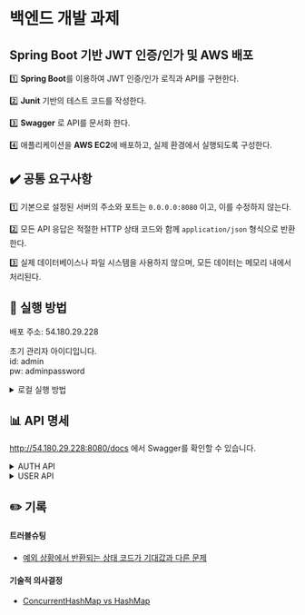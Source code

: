 # 백엔드 개발 과제

## Spring Boot 기반 JWT 인증/인가 및 AWS 배포

1️⃣ **Spring Boot**를 이용하여 JWT 인증/인가 로직과 API를 구현한다.

2️⃣ **Junit** 기반의 테스트 코드를 작성한다.

3️⃣ **Swagger** 로 API를 문서화 한다.

4️⃣ 애플리케이션을 **AWS EC2**에 배포하고, 실제 환경에서 실행되도록 구성한다.

## ✔️ 공통 요구사항

1️⃣ 기본으로 설정된 서버의 주소와 포트는 `0.0.0.0:8080` 이고, 이를 수정하지 않는다.

2️⃣ 모든 API 응답은 적절한 HTTP 상태 코드와 함께 `application/json` 형식으로 반환한다.

3️⃣ 실제 데이터베이스나 파일 시스템을 사용하지 않으며, 모든 데이터는 메모리 내에서 처리된다.

## 🏁 실행 방법
배포 주소: 54.180.29.228

초기 관리자 아이디입니다.  
id: admin  
pw: adminpassword

<details>
<summary>로컬 실행 방법</summary>
  이 저장소를 클론합니다.
  
  ```bash
  git clone https://github.com/moongzz/barointern.git
  ```

  아래 명령어로 실행합니다.

  ```bash
  ./gradlew bootrun
  ```

</details>

## 📊 API 명세
http://54.180.29.228:8080/docs 에서 Swagger를 확인할 수 있습니다.

<details>
<summary>AUTH API</summary>

### 🔐 회원 가입

- **URL**: `/v1/auth/join`
- **Method**: `POST`
- **Content-Type**: `application/json;charset=UTF-8`

#### ✅ 요청 예시 (성공)
```json
{
  "user": {
    "username": "username(JoinSuccessTest)",
    "password": "password(JoinSuccessTest)",
    "nickname": "nickname(JoinSuccessTest)"
  }
}
```

#### ❌ 요청 예시 (실패)
중복된 사용자
```json
{
  "user": {
    "username": "username(JoinFailTest)",
    "password": "password(JoinFailTest)",
    "nickname": "nickname(JoinFailTest)"
  }
}
```

#### 🔄 응답 예시

201 Created

```json
{
  "code": "0",
  "message": "회원가입에 성공하였습니다.",
  "data": {
    "user": {
      "username": "username(JoinSuccessTest)",
      "nickname": "nickname(JoinSuccessTest)"
    }
  }
}
```

409 Conflict

```json
{
  "code": "A101",
  "message": "이미 존재하는 사용자입니다.",
  "httpStatus": 409
}
```


### 🔐 로그인
- **URL**: `/v1/auth/login`
- **Method**: `POST`
- **Content-Type**: `application/json;charset=UTF-8`

#### ✅ 요청 예시 (성공)
```json
{
  "user": {
    "username": "username(LoginSuccessTest)",
    "password": "password(LoginSuccessTest)"
  }
}
```

#### ❌ 요청 예시 (실패)
```json
{
  "user": {
    "username": "username(LoginFailTest)",
    "password": "password(LoginSuccessTest)"
  }
}
```

#### 🔄 응답 예시
200 OK
```json
{
  "accessToken": "Bearer <access_token>",
  "refreshToken": "<refresh_token>"
}
```
401 Unauthorized

```json
{
  "code": "A401",
  "message": "인증에 실패했습니다. 아이디 또는 비밀번호를 확인해주세요.",
  "httpStatus": 401
}
```

### 🔄 토큰 재발급
- **URL**: `/v1/auth/refresh`
- **Method**: `GET`
- **Content-Type**: `application/json;charset=UTF-8`


#### 🔄 응답 예시
200 OK
```json
{
  "code": "0",
  "message": "Access Token 재발급 성공했습니다.",
  "data": {
    "accessToken": "Bearer <new_access_token>"
  }
}
```

401 Unauthorized
```json
{
  "code": "A404",
  "message": "만료된 Token입니다. 재로그인을 요청해주세요.",
  "httpStatus": 401
}
```
</details>

<details>
<summary>USER API</summary>

### 🛠️ 회원 권한 수정

- **URL**: `/v1/users/{id}/admin`
- **Method**: `PATCH`
- **Path Parameter**: `id (Long) — 유저 ID`



Authorization: Bearer <access_token>

#### 🔄 응답 예시
200 OK

```json
{
    "code": "0",
    "message": "권한 수정 성공했습니다.",
    "data": {
        "user": {
            "id": 1,
            "role": "ADMIN"
        }
    }
}
```
</details>

## ✏️ 기록

#### 트러블슈팅

- [예외 상황에서 반환되는 상태 코드가 기대값과 다른 문제](https://github.com/moongzz/barointern/wiki/%EC%98%88%EC%99%B8-%EC%83%81%ED%99%A9%EC%97%90%EC%84%9C-%EB%B0%98%ED%99%98%EB%90%98%EB%8A%94-%EC%83%81%ED%83%9C-%EC%BD%94%EB%93%9C%EA%B0%80-%EA%B8%B0%EB%8C%80%EA%B0%92%EA%B3%BC-%EB%8B%A4%EB%A5%B8-%EB%AC%B8%EC%A0%9C)

#### 기술적 의사결정

- [ConcurrentHashMap vs HashMap](https://github.com/moongzz/barointern/wiki/ConcurrentHashMap-vs-HashMap)
